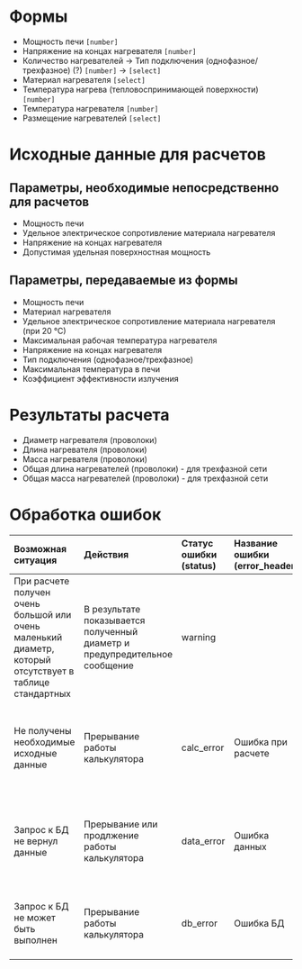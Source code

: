 # Формы #
  * Мощность печи `[number]`
  * Напряжение на концах нагревателя `[number]`
  * Количество нагревателей -> Тип подключения (однофазное/трехфазное) (?) `[number]` -> `[select]`
  * Материал нагревателя `[select]`
  * Температура нагрева (тепловоспринимающей поверхности) `[number]`
  * Температура нагревателя `[number]`
  * Размещение нагревателей `[select]`

# Исходные данные для расчетов #
## Параметры, необходимые непосредственно для расчетов ##
  * Мощность печи
  * Удельное электрическое сопротивление материала нагревателя
  * Напряжение на концах нагревателя
  * Допустимая удельная поверхностная мощность

## Параметры, передаваемые из формы ##
  * Мощность печи
  * Материал нагревателя
  * Удельное электрическое сопротивление материала нагревателя (при 20 °С)
  * Максимальная рабочая температура нагревателя
  * Напряжение на концах нагревателя
  * Тип подключения (однофазное/трехфазное)
  * Максимальная температура в печи
  * Коэффициент эффективности излучения

# Результаты расчета #
  * Диаметр нагревателя (проволоки)
  * Длина нагревателя (проволоки)
  * Масса нагревателя (проволоки)
  * Общая длина нагревателей (проволоки) - для трехфазной сети
  * Общая масса нагревателей (проволоки) - для трехфазной сети

# Обработка ошибок #
| **Возможная ситуация** | **Действия** | **Статус ошибки (status)** | **Название ошибки (error\_header)** | **Сообщение об ошибке (error\_message)** |
|:-----------------------|:-------------|:---------------------------|:------------------------------------|:-----------------------------------------|
| При расчете получен очень большой или очень маленький диаметр, который отсутствует в таблице стандартных | В результате показывается полученный диаметр и предупредительное сообщение | warning                    |                                     | Получен нестандартный диаметр            |
| Не получены необходимые исходные данные | Прерывание работы калькулятора | calc\_error                | Ошибка при расчете                  | Не удалось получить необходимые исходные данные. Повторите попытку расчета позже |
| Запрос к БД не вернул данные | Прерывание или продлжение работы калькулятора | data\_error                | Ошибка данных                       | Не удалось получить необходимые для вычислений данные. Повторите попытку расчета позже |
| Запрос к БД не может быть выполнен | Прерывание работы калькулятора | db\_error                  | Ошибка БД                           | Запрос к БД не может быть выполнен. Повторите попытку расчета позже |